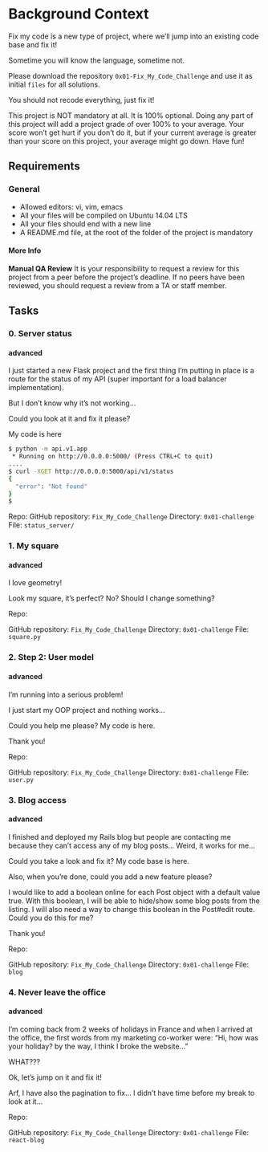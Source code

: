 # Background Context

Fix my code is a new type of project, where we’ll jump into an existing code base and fix it!

Sometime you will know the language, sometime not.

Please download the repository `0x01-Fix_My_Code_Challenge` and use it as initial `files` for all solutions.

You should not recode everything, just fix it!

This project is NOT mandatory at all. It is 100% optional. Doing any part of this project will add a project grade of over 100% to your average. Your score won’t get hurt if you don’t do it, but if your current average is greater than your score on this project, your average might go down. Have fun!

## Requirements

### General

- Allowed editors: vi, vim, emacs
- All your files will be compiled on Ubuntu 14.04 LTS
- All your files should end with a new line
- A README.md file, at the root of the folder of the project is mandatory

#### More Info

**Manual QA Review**
It is your responsibility to request a review for this project from a peer before the project’s deadline. If no peers have been reviewed, you should request a review from a TA or staff member.

## Tasks

### 0. Server status

#### advanced

I just started a new Flask project and the first thing I’m putting in place is a route for the status of my API (super important for a load balancer implementation).

But I don’t know why it’s not working…

Could you look at it and fix it please?

My code is here
``` sh
$ python -m api.v1.app 
 * Running on http://0.0.0.0:5000/ (Press CTRL+C to quit)
....
$ curl -XGET http://0.0.0.0:5000/api/v1/status
{
  "error": "Not found"
}
$
```

Repo:
GitHub repository: `Fix_My_Code_Challenge`
Directory: `0x01-challenge`
File: `status_server/`    

### 1. My square

#### advanced

I love geometry!

Look my square, it’s perfect? No? Should I change something?

Repo:

GitHub repository: `Fix_My_Code_Challenge`
Directory: `0x01-challenge`
File: `square.py`
  
### 2. Step 2: User model

#### advanced

I’m running into a serious problem!

I just start my OOP project and nothing works…

Could you help me please? My code is here.

Thank you!

Repo:

GitHub repository: `Fix_My_Code_Challenge`
Directory: `0x01-challenge`
File: `user.py`
  
### 3. Blog access

#### advanced

I finished and deployed my Rails blog but people are contacting me because they can’t access any of my blog posts… Weird, it works for me…

Could you take a look and fix it? My code base is here.

Also, when you’re done, could you add a new feature please?

I would like to add a boolean online for each Post object with a default value true. With this boolean, I will be able to hide/show some blog posts from the listing. I will also need a way to change this boolean in the Post#edit route. Could you do this for me?

Thank you!

Repo:

GitHub repository: `Fix_My_Code_Challenge`
Directory: `0x01-challenge`
File: `blog`

### 4. Never leave the office

#### advanced

I’m coming back from 2 weeks of holidays in France and when I arrived at the office, the first words from my marketing co-worker were: “Hi, how was your holiday? by the way, I think I broke the website…”

WHAT???

Ok, let’s jump on it and fix it!

Arf, I have also the pagination to fix… I didn’t have time before my break to look at it…

Repo:

GitHub repository: `Fix_My_Code_Challenge`
Directory: `0x01-challenge`
File: `react-blog`
